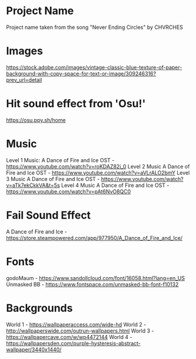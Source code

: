 # Project Name
Project name taken from the song "Never Ending Circles" by CHVRCHES

# Images
https://stock.adobe.com/images/vintage-classic-blue-texture-of-paper-background-with-copy-space-for-text-or-image/309246316?prev_url=detail

# Hit sound effect from 'Osu!'
https://osu.ppy.sh/home

# Music
Level 1 Music:
A Dance of Fire and Ice OST - https://www.youtube.com/watch?v=roKDAZ82i_0
Level 2 Music
A Dance of Fire and Ice OST - https://www.youtube.com/watch?v=aVLrALO2bmY
Level 3 Music
A Dance of Fire and Ice OST - https://www.youtube.com/watch?v=aTk7ekCkkVA&t=5s
Level 4 Music
A Dance of Fire and Ice OST - https://www.youtube.com/watch?v=pAt6NvO8QC0

# Fail Sound Effect
A Dance of Fire and Ice - https://store.steampowered.com/app/977950/A_Dance_of_Fire_and_Ice/

# Fonts
godoMaum - https://www.sandollcloud.com/font/16058.html?lang=en_US
Unmasked BB - https://www.fontspace.com/unmasked-bb-font-f10132

# Backgrounds
World 1 - https://wallpaperaccess.com/wide-hd
World 2 - http://wallpaperswide.com/outrun-wallpapers.html
World 3 - https://wallpapercave.com/w/wp4472144
World 4 - https://wallpapersden.com/purple-hysteresis-abstract-wallpaper/3440x1440/